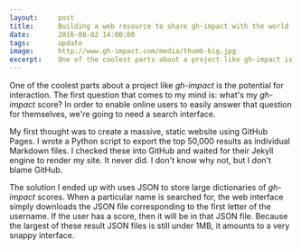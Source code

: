 ```yaml
---
layout:     post
title:      Building a web resource to share gh-impact with the world
date:       2016-08-02 14:00:00
tags:       update
image:      http://www.gh-impact.com/media/thumb-big.jpg
excerpt:    One of the coolest parts about a project like gh-impact is the potential for interaction.  The first question that comes to my mind is - what's my gh-impact score?  In order to enable online users to easily answer that question for themselves, we're going to need a search interface...
---
```


One of the coolest parts about a project like *gh-impact* is the potential for interaction.  The first question that comes to my mind is: what's my *gh-impact* score?  In order to enable online users to easily answer that question for themselves, we're going to need a search interface.

My first thought was to create a massive, static website using GitHub Pages.  I wrote a Python script to export the top 50,000 results as individual Markdown files.  I checked these into GitHub and waited for their Jekyll engine to render my site.  It never did.  I don't know why not, but I don't blame GitHub.

The solution I ended up with uses JSON to store large dictionaries of *gh-impact* scores.  When a particular name is searched for, the web interface simply downloads the JSON file corresponding to the first letter of the username. If the user has a score, then it will be in that JSON file.  Because the largest of these result JSON files is still under 1MB, it amounts to a very snappy interface.
